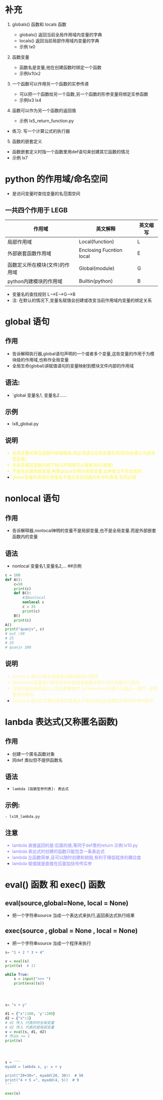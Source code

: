 # 补充
1. globals() 函数和 locals  函数
    - globals() 返回当前全局作用域内变量的字典
    - locals()  返回当前局部作用域内变量的字典
    - 示例 lx0

2.  函数变量
    - 函数名是变量,他在创建函数时绑定一个函数
    - 示例lx1\lx2

3. 一个函数可以作用另一个函数的实参传递
    - 可以把一个函数给另一个函数,另一个函数的形参变量将绑定实参函数
    - 示例lx3 lx4
4. 函数可以作为另一个函数的返回值
    - 示例 lx5_return_function.py
- 练习: 写一个计算公式的执行器
5. 函数的嵌套定义
- 函数嵌套定义时指一个函数里用def语句来创建其它函数的情况
- 示例 lx7

# python 的作用域/命名空间
- 是访问变量时查找变量的名范围空间
## 一共四个作用于 LEGB
作用域| 英文解释 | 英文缩写
---|---|---
局部作用域|Local(function)|L
外部嵌套函数作用域|Enclosing Fucntion local| E
函数定义所在模块(文件)的作用域|Global(module)|G
python内建模块的作用域|Builtin(python)|B
- 变量名的查找规则 L-->E-->G-->B
- 注: 在默认的情况下,变量名赋值会创建或改变当前作用域内变量的绑定关系

# global 语句
## 作用
- 告诉解释执行器,global语句声明的一个或者多个变量,这些变量的作用于为模块级的作用域,也称作全局变量
- 全局生命(global)讲赋值语句的变量映射到模块文件内部的作用域
## 语法:
- `global 变量名1, 变量名2......
## 示例
- lx8_global.py
## 说明<font color=FFF444>
- 全局变量如果在函数内部被赋值,则必须通过全局变量生明(否则会被认为是局部变量)
- 全局变量在函数内部不经过声明就可以直接访问(取值)
- 不能先创建局部变量,再用global生明为局部变量,此种做法不符合规则
- global变量列表里的变量名不能出现在函数的形参列表里,否则出错</font>

# nonlocal 语句
## 作用
- 告诉解释器,nonlocal神明的变量不是局部变量,也不是全局变量.而是外部嵌套函数内的变量
## 语法
- nonlocal 变量名1,变量名2,...
##示例
```py
c = 100
def A():
    c=50
    print(c)
    def B():
        #加nonlocal
        nonlocal c
        c = 25
        print(c)
    B()
    print(c)
A()
print("quanjv", c)
# out :50
# 25
# 25
# quanjv 100
```
## 说明<font color=FFF699>
- nonlocal 语句只能在被嵌套函数内部进行使用
- 对nonlocal变量进行赋值讲对外部嵌套函数作用于内的变量进行操作
- 当有两层或者两层以上的函数嵌套时,访问nonlocal变量只对最近一层的一层变量进行操作
- nonlocal 语句的变量列表里的变量名不能出现在此函数的形参的形参列表中</font>

# lanbda 表达式(又称匿名函数)
## 作用
- 创建一个匿名函数对象
- 同def 类似但不提供函数名
## 语法
- `lambda [函数型参列表]: 表达式`
## 示例:
    - lx10_lambda.py
## 注意<font color = 877FFF>
- lambda 直接返回的是:后面的值,等同于def里的return 示例:lx10.py
- lambda 表达式时创建的函数只能包含一条表达式
- lambda 比函数简单,且可以随时创建和销毁,有利于降低程序的耦合度
- lambda 赋值就是直接在后面加括号传实参</font>



# eval() 函数 和 exec() 函数
## eval(source,global=None, local = None) 
- 把一个字符串source 当成一个表达式来执行,返回表达式执行结果
## exec(source , global = None , local = None)
- 把一个字符串source 当成一个程序来执行

```py
s= "1 + 2 * 3 + 4"

v = eval(s)
print(v)  # 11

while True:
    s = input(">>> ")
    print(eval(s))




s= "x + y"

d1 = {"x":100, 'y':200}
d2 = {"x":1}
# d1 传入 代表的时全局变量
# d2 传入 代表的是局部变量
v = eval(s, d1, d2)
# 所以x == 1
print(v)




s = '''
myadd = lambda x, y: x + y

print("20+30=", myadd(20, 30))  # 50
print("4 + 5 =", myadd(4, 5))  # 9
'''

exec(s)
```